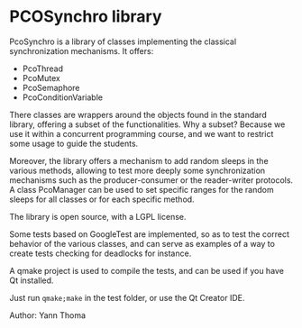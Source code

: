 # PCOSynchro library

PcoSynchro is a library of classes implementing the classical synchronization mechanisms. It offers:

- PcoThread
- PcoMutex
- PcoSemaphore
- PcoConditionVariable

There classes are wrappers around the objects found in the standard library, offering a subset of the functionalities. Why a subset? Because we use it within a concurrent programming course, and we want to restrict some usage to guide the students.

Moreover, the library offers a mechanism to add random sleeps in the various methods, allowing to test more deeply some synchronization mechanisms such as the producer-consumer or the reader-writer protocols. A class PcoManager can be used to set specific ranges for the random sleeps for all classes or for each specific method.

The library is open source, with a LGPL license.

Some tests based on GoogleTest are implemented, so as to test the correct behavior of the various classes, and can serve as examples of a way to create tests checking for deadlocks for instance.

A qmake project is used to compile the tests, and can be used if you have Qt installed.

Just run `qmake;make` in the test folder, or use the Qt Creator IDE.



Author: Yann Thoma